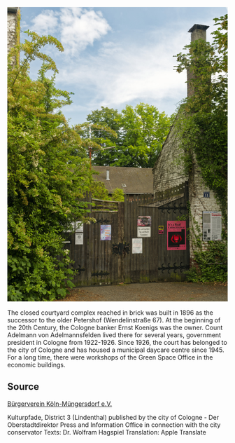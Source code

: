 ![Petershof](./images/05315000-b03-t03/p3.6.jpg)

The closed courtyard complex reached in brick was built in 1896 as the successor to the older Petershof (Wendelinstraße 67). At the beginning of the 20th Century, the Cologne banker Ernst Koenigs was the owner. Count Adelmann von Adelmannsfelden lived there for several years, government president in Cologne from 1922-1926. Since 1926, the court has belonged to the city of Cologne and has housed a municipal daycare centre since 1945. For a long time, there were workshops of the Green Space Office in the economic buildings.

## Source

[Bürgerverein Köln-Müngersdorf e.V.](https://www.buergerverein-koeln-muengersdorf.de/)

Kulturpfade, District 3 (Lindenthal)
published by the city of Cologne - Der Oberstadtdirektor
Press and Information Office in connection with the city conservator
Texts: Dr. Wolfram Hagspiel
Translation: Apple Translate